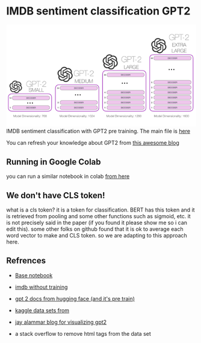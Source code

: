 # IMDB sentiment classification GPT2
![GPT2 Versions](/img/gpt2.png)
IMDB sentiment classification with GPT2 pre training. The main file is [here](https://github.com/AminTaheri23/IMDB-sentiment-classification-GPT2/blob/master/transfer_learning_classification_GPT2.ipynb)

You can refresh your knowledge about GPT2 from [this awesome blog](http://jalammar.github.io/illustrated-gpt2/)

## Running in Google Colab
you can run a similar notebook in colab [from here ](https://colab.research.google.com/drive/1MgpwzojvoIRv8Fypxvy2OnjS-IiExlG3)

## We don't have CLS token!
what is a cls token? it is a token for classification. BERT has this token and it is retrieved from pooling and some other functions such as sigmoid, etc. it is not precisely said in the paper (if you found it please show me so i can edit this). some other folks on github found that it is ok to average each word vector to make and CLS token. so we are adapting to this approach here.

## Refrences
 - [Base notebook]( https://github.com/jalammar/jalammar.github.io/blob/master/notebooks/bert/A_Visual_Notebook_to_Using_BERT_for_the_First_Time.ipynb)

- [imdb without training](https://machinelearningmastery.com/predict-sentiment-movie-reviews-using-deep-learning/)

- [gpt 2 docs from hugging face (and it's pre train)](https://huggingface.co/transformers/model_doc/gpt2.html)

- [kaggle data sets from](https://www.kaggle.com/lakshmi25npathi/imdb-dataset-of-50k-movie-reviews)

- [jay alammar blog for visualizing gpt2](http://jalammar.github.io/illustrated-gpt2/)

- a stack overflow to remove html tags from the data set
